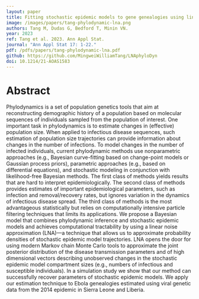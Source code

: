 ```yaml
---
layout: paper
title: Fitting stochastic epidemic models to gene genealogies using linear noise approximation
image: /images/papers/tang-phylodynamic-lna.png
authors: Tang M, Dudas G, Bedford T, Minin VN.
year: 2023
ref: Tang et al. 2023. Ann Appl Stat.
journal: "Ann Appl Stat 17: 1-22."
pdf: /pdfs/papers/tang-phylodynamic-lna.pdf
github: https://github.com/MingweiWilliamTang/LNAphyloDyn
doi: 10.1214/21-AOAS1583
---
```


# Abstract

Phylodynamics is a set of population genetics tools that aim at reconstructing demographic history of a population based on molecular sequences of individuals sampled from the population of interest. One important task in phylodynamics is to estimate changes in (effective) population size. When applied to infectious disease sequences, such estimation of population size trajectories can provide information about changes in the number of infections. To model changes in the number of infected individuals, current phylodynamic methods use nonparametric approaches (e.g., Bayesian curve-fitting based on change-point models or Gaussian process priors), parametric approaches (e.g., based on differential equations), and stochastic modeling in conjunction with likelihood-free Bayesian methods. The first class of methods yields results that are hard to interpret epidemiologically. The second class of methods provides estimates of important epidemiological parameters, such as infection and removal/recovery rates, but ignores variation in the dynamics of infectious disease spread. The third class of methods is the most advantageous statistically but relies on computationally intensive particle filtering techniques that limits its applications. We propose a Bayesian model that combines phylodynamic inference and stochastic epidemic models and achieves computational tractability by using a linear noise approximation (LNA)—a technique that allows us to approximate probability densities of stochastic epidemic model trajectories. LNA opens the door for using modern Markov chain Monte Carlo tools to approximate the joint posterior distribution of the disease transmission parameters and of high dimensional vectors describing unobserved changes in the stochastic epidemic model compartment sizes (e.g., numbers of infectious and susceptible individuals). In a simulation study we show that our method can successfully recover parameters of stochastic epidemic models. We apply our estimation technique to Ebola genealogies estimated using viral genetic data from the 2014 epidemic in Sierra Leone and Liberia.
